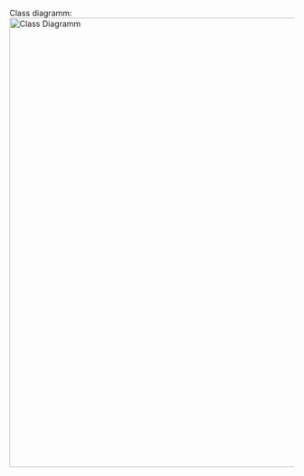 Class diagramm:
<img width="785" height="796" alt="Class Diagramm" src="https://github.com/user-attachments/assets/37f10fb6-86f6-4075-9a4d-fc6cc2480a77" />

